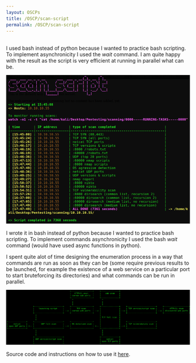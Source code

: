 ```yaml
---
layout: OSCPs
title: /OSCP/scan-script
permalink: /OSCP/scan-script
---
```


<!--<h1>What is scan_script?</h1>-->

<p><br>I used bash instead of python because I wanted to practice bash scripting. To implement asynchronicity I used the <i>wait</i> command. I am quite happy with the result as the script is very efficient at running in parallel what can be.</p>

<p><img src="/OSCP/execution-example.png" alt="execution example" width="800" height="auto"></p>

<p>I wrote it in bash instead of python because I wanted to practice bash scripting. To implement commands asynchronicity I used the bash <i>wait</i> command (would have used async functions in python).</p>

<p>I spent quite alot of time designing the enumeration process in a way that commands are run as soon as they can be (some require previous results to be launched, for example the existence of a web service on a particular port to start bruteforcing its directories) and what commands can be run in parallel.</p>

<p><img src="/OSCP/scan-script-flow.png" alt="script flow" width="800" height="auto"></p>

<p>Source code and instructions on how to use it <a href="https://github.com/Plotkine/scan_script" target="_blank" rel="noopener noreferrer">here</a>.</p>

